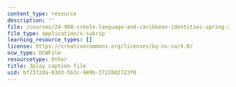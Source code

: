 ```yaml
---
content_type: resource
description: ''
file: /courses/24-908-creole-language-and-caribbean-identities-spring-2017/bf2372da83d35b3c989b17220d2723f0_OKAsxiE8ziY.vtt
file_type: application/x-subrip
learning_resource_types: []
license: https://creativecommons.org/licenses/by-nc-sa/4.0/
ocw_type: OCWFile
resourcetype: Other
title: 3play caption file
uid: bf2372da-83d3-5b3c-989b-17220d2723f0
---
```

